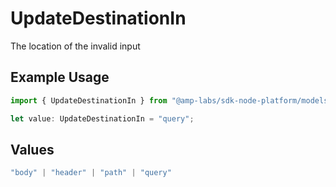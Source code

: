 # UpdateDestinationIn

The location of the invalid input

## Example Usage

```typescript
import { UpdateDestinationIn } from "@amp-labs/sdk-node-platform/models/errors";

let value: UpdateDestinationIn = "query";
```

## Values

```typescript
"body" | "header" | "path" | "query"
```